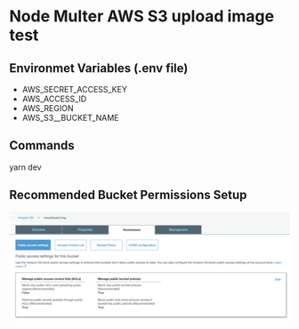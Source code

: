 <h1>Node Multer AWS S3 upload image test</h1>

<h2>Environmet Variables (.env file)</h2>
<ul>
  <li>AWS_SECRET_ACCESS_KEY</li>
  <li>AWS_ACCESS_ID</li>
  <li>AWS_REGION</li>
  <li>AWS_S3__BUCKET_NAME</li>
</ul>

<h2>Commands</h2>
<p>yarn dev</p>

<h2>Recommended Bucket Permissions Setup</h2>

<img src="https://github.com/knhn1004/node_multer_s3/blob/master/bucket_permission_setup.png" alt="">
